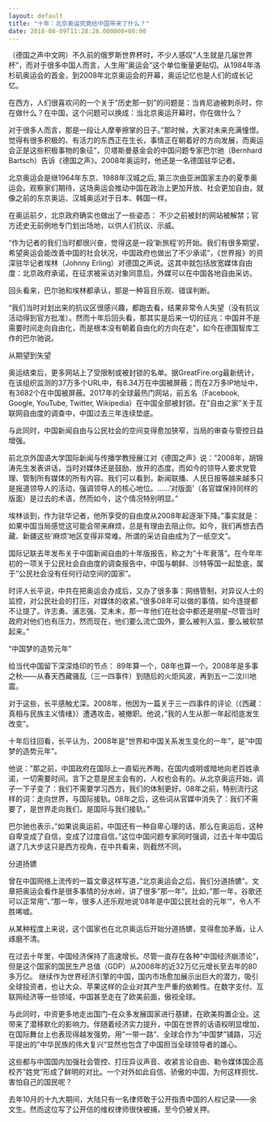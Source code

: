```yaml
---
layout: default
title: "十年：北京奥运究竟给中国带来了什么？"
date: 2018-08-09T11:28:28.000000+08:00
---
```


（德国之声中文网）不久前的俄罗斯世界杯时，不少人感叹”人生就是几届世界杯”，而对于很多中国人而言，人生用”奥运会”这个单位衡量更贴切。从1984年洛杉矶奥运会的首金，到2008年北京奥运会的开幕，奥运记忆也是人们的成长记忆。

在西方，人们很喜欢问的一个关于”历史那一刻”的问题是：当肯尼迪被刺杀时，你在做什么？在中国，这个问题可以换成：当北京奥运开幕时，你在做什么？

对于很多人而言，那是一段让人摩拳擦掌的日子。”那时候，大家对未来充满憧憬。觉得有很多积极的、有活力的东西正在生长，事情正在朝着好的方向发展，而奥运会正是这些积极事物的象征”，贝塔斯曼基金会的中国问题专家巴尔驰（Bernhard Bartsch）告诉《德国之声》。2008年奥运时，他还是一名德国驻华记者。

北京奥运会是继1964年东京、1988年汉城之后, 第三次由亚洲国家主办的夏季奥运会。观察家们期待，这场奥运会推动中国在政治上更加开放、社会更加自由，就像之前的东京奥运、汉城奥运对于日本、韩国一样。

在奥运前夕，北京政府确实也做出了一些姿态： 不少之前被封的网站被解禁；官方还史无前例地专门划出场地，以供人们抗议、示威。

“作为记者的我们当时都很兴奋，觉得这是一段’新旅程’的开始。我们有很多期望，希望奥运会能改善中国的社会状况，中国政府也做出了不少承诺”，《世界报》的资深驻华记者埃林（Johnny Erling）对德国之声说。这其中就包括放宽媒体自由度：北京政府承诺，在征求被采访对象同意后，外媒可以在中国各地自由采访。

回头看来，巴尔驰和埃林都承认，那是一种盲目乐观、错误判断。

“我们当时对划出来的抗议区很感兴趣，都跑去看，结果非常令人失望（没有抗议活动得到官方批准）。然而十年后回头看，那其实是后来一切的征兆：中国并不是需要时间走向自由化，而是根本没有朝着自由化的方向在走”，如今在德国智库工作的巴尔驰说。

从期望到失望

奥运结束后，更多网站上了受限制或被封锁的名单。据GreatFire.org最新统计，在该组织监测的37万多个URL中，有8.34万在中国被屏蔽；而在2万多IP地址中，有3682个在中国被屏蔽。2017年的全球最热门网站，前五名（Facebook, Google, YouTube, Twitter, Wikipedia）在中国全部被封锁。在”自由之家”关于互联网自由度的调查中，中国过去三年连续垫底。

与此同时，中国新闻自由与公民社会的空间变得愈加狭窄，当局的审查与管控日益增强。

前北京外国语大学国际新闻与传播学教授展江对《德国之声》说：”2008年，胡锦涛先生发表讲话，当时对媒体还是鼓励、放开的态度。而如今的领导人要求党管理、管制所有媒体的所有内容。我们可以看到，新闻联播、人民日报等越来越多只是报道领导人的活动，强调领导人的核心地位。……’对版面’（各官媒保持同样的版面）是过去的术语，然而如今，这个情况特别明显。”

埃林谈到，作为驻华记者，他所享受的自由度从2008年起逐渐下降。”事实就是：如果中国当局感觉这可能会带来麻烦，总是有理由去阻止你。如今，我们再想去西藏、新疆这些’麻烦’地区变得非常难。所谓的采访自由成为了一纸空文”。

国际记联去年发布关于中国新闻自由的十年版报告，称之为”十年衰落”。在今年年初的一项关于公民社会自由度的调查报告中，中国与朝鲜、沙特等国一起垫底，属于”公民社会没有任何行动空间的国家”。

时评人长平说，中共在把奥运会办成后，又办了很多事：网络管制，对异议人士的监控，对公民社会的打压，对媒体的收紧。”很多08年可以做的事情，如今连提都不让提了。许志勇、浦志强、艾未未，那一年他们在社会中都还是明星–尽管当时政府对他们也有压力，然而现在，他们要么流亡国外，要么被判入监，要么被软禁起来。”

“中国梦的造势元年”

给当代中国留下深深烙印的节点： 89年算一个，08年也算一个。2008年是多事之秋——从春天西藏骚乱（三一四事件）到随后的火炬风波，再到五一二汶川地震。

对于这些，长平感触尤深。2008年，他因为一篇关于三一四事件的评论（《西藏：真相与民族主义情绪》）遭遇攻击，被撤职。他说，”我的人生从那一年起彻底发生改变”。

十年后往回看，长平认为，2008年是”世界和中国关系发生变化的一年”，是”中国梦的造势元年”。

他说：”那之前，中国政府在国际上一直韬光养晦，在国内或明或暗地向老百姓承诺，一切需要时间。言下之意是民主会有的，人权也会有的。从北京奥运开始，调子一下子变了：我们不需要学习西方，我们的体制更好。08年之前，特别流行这样的词：走向世界，与国际接轨。08年之后，这些词从官媒中消失了：我们不需要了，是世界走向我们，是国际与我们接轨。”

巴尔驰也表示，”如果说奥运前，中国还有一种自卑心理的话，那么在奥运后，这种自卑变成了自信，变成了过度自信。”这位中国问题专家同时强调，过去十年中国后退了几大步这只是西方视角，在中共看来，则截然不同。

分道扬镳

曾在中国网络上流传的一篇文章这样写道，”北京奥运会之后，我们分道扬镳”。文章把奥运会看作是很多事情的分水岭，讲了很多”那一年”。比如，”那一年，谷歌还可以正常用”、”那一年，很多人还乐观地说’08年是中国公民社会的元年’”，令人不胜唏嘘。

从某种程度上来说，这个国家也在北京奥运后开始分道扬镳，变得愈加矛盾，让人琢磨不清。

在过去十年里，中国经济保持了高速增长。尽管一直存在各种”中国经济崩溃论”，但是这个国家的国民生产总值（GDP）从2008年的近32万亿元增长至去年的80多万亿。 继续作为世界经济引擎的中国，国内市场愈加展示出巨大的潜力，吸引全球投资者，也让大众、苹果这样的企业对其产生严重的依赖性。在数字支付、互联网经济等一些领域，中国甚至走在了欧美前面，傲视全球。

与此同时，中资更多地走出国门–在众多发展国家进行基建，在欧美购置企业。这带来了潜移默化的影响力。伴随着经济实力提升，中国在世界的话语权明显增加，在国际舞台上也表现得越发强势。用”一带一路”、全球合作为”中国梦”铺路，习近平提出的”中华民族的伟大复兴”显然也包含了中国担当全球领导者的雄心。

这些都与中国国内加强社会管控、打压异议声音、收紧言论自由、勒令媒体国企高校齐”姓党”形成了鲜明的对比。一个对外如此自信、骄傲的中国，为何这样担忧、害怕自己的国民呢？

去年10月的十九大期间，大陆只有一名律师敢于公开指责中国的人权记录——余文生。然而这位写了公开信的维权律师很快被捕，至今仍被关押。

